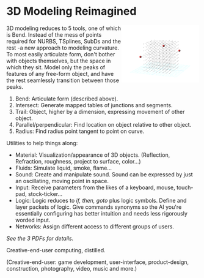 # 3D Modeling Reimagined
<img align="right" src="extras/images/3redPointsBendingSpace_12secondAnimation.gif" width="40%">

3D modeling reduces to 5 tools, one of which is Bend. Instead of the mess of points required for NURBS, TSplines, SubDs and the rest -a new approach to modeling curvature. To most easily articulate form, don't bother with objects themselves, but the space in which they sit. Model only the peaks of features of any free-form object, and have the rest seamlessly transition between those peaks.

1. Bend: Articulate form (described above).
2. Intersect: Generate mapped tables of junctions and segments.
3. Trail: Object, higher by a dimension, expressing movement of other object.
4. Parallel/perpendicular: Find location on object relative to other object.
5. Radius: Find radius point tangent to point on curve.

Utilities to help things along:

- Material: Visualization/appearance of 3D objects. (Reflection, Refraction, roughness, project to surface, color...)
- Fluids: Simulate liquid, smoke, flame...
- Sound: Create and manipulate sound. Sound can be expressed by just an oscillating, moving point in space.
- Input: Receive parameters from the likes of a keyboard, mouse, touch-pad, stock-ticker...
- Logic: Logic reduces to *if, then, goto* plus logic symbols. Define and layer packets of logic. Give commands synonyms so the AI you're essentially configuring has better intuition and needs less rigorously worded input.
- Networks: Assign different access to different groups of users.

*See the 3 PDFs for details.*

Creative-end-user computing, distilled.

(Creative-end-user: game development, user-interface, product-design, construction, photography, video, music and more.)


